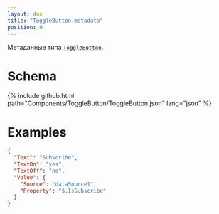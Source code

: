 ```yaml
---
layout: doc
title: "ToggleButton.metadata"
position: 0
---
```


Метаданные типа [`ToggleButton`](../).

# Schema

{% include github.html path="Components/ToggleButton/ToggleButton.json" lang="json" %}

# Examples

```json
{
  "Text": "Subscribe",
  "TextOn": "yes",
  "TextOff": "no",
  "Value": {
    "Source": "dataSource1",
    "Property": "$.IsSubscribe"
  }
}
```
